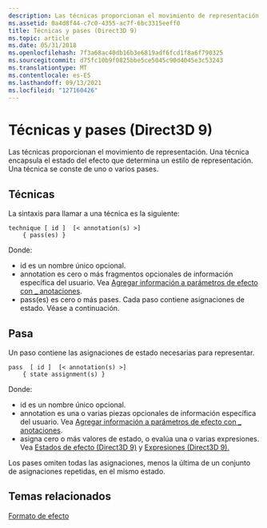 ```yaml
---
description: Las técnicas proporcionan el movimiento de representación. Una técnica encapsula el estado del efecto que determina un estilo de representación. Una técnica se conste de uno o varios pases.
ms.assetid: 0a4d8f44-c7c0-4355-ac7f-6bc3315eeff0
title: Técnicas y pases (Direct3D 9)
ms.topic: article
ms.date: 05/31/2018
ms.openlocfilehash: 7f3a68ac40db16b3e6819adf6fcd1f8a6f790325
ms.sourcegitcommit: d75fc10b9f0825bbe5ce5045c90d4045e3c53243
ms.translationtype: MT
ms.contentlocale: es-ES
ms.lasthandoff: 09/13/2021
ms.locfileid: "127160426"
---
```

# <a name="techniques-and-passes-direct3d-9"></a>Técnicas y pases (Direct3D 9)

Las técnicas proporcionan el movimiento de representación. Una técnica encapsula el estado del efecto que determina un estilo de representación. Una técnica se conste de uno o varios pases.

## <a name="techniques"></a>Técnicas

La sintaxis para llamar a una técnica es la siguiente:


```
technique [ id ]  [< annotation(s) >] 
    { pass(es) }
```



Donde:

-   id es un nombre único opcional.
-   annotation es cero o más fragmentos opcionales de información específica del usuario. Vea [Agregar información a parámetros de efecto con \_ anotaciones](using-an-effect.md).
-   pass(es) es cero o más pases. Cada paso contiene asignaciones de estado. Véase a continuación.

## <a name="passes"></a>Pasa

Un paso contiene las asignaciones de estado necesarias para representar.


```
pass  [ id ]  [< annotation(s) >] 
    { state assignment(s) }
```



Donde:

-   id es un nombre único opcional.
-   annotation es una o varias piezas opcionales de información específica del usuario. Vea [Agregar información a parámetros de efecto con \_ anotaciones](using-an-effect.md).
-   asigna cero o más valores de estado, o evalúa una o varias expresiones. Vea [Estados de efecto (Direct3D 9)](effect-states.md) y [Expresiones (Direct3D 9).](expressions.md)

Los pases omiten todas las asignaciones, menos la última de un conjunto de asignaciones repetidas, en el mismo estado.

## <a name="related-topics"></a>Temas relacionados

<dl> <dt>

[Formato de efecto](dx9-graphics-reference-effects-file-format.md)
</dt> </dl>

 

 



